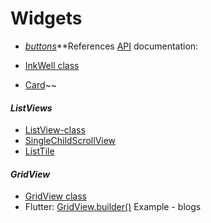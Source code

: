 # Widgets

- _[buttons](https://docs.flutter.dev/release/breaking-changes/buttons)_\*\*References [API](https://docs.flutter.dev/release/breaking-changes/buttons#references) documentation:

- [InkWell class](https://api.flutter.dev/flutter/material/InkWell-class.html)
- [Card](https://api.flutter.dev/flutter/material/Card-class.html)~~

#### _ListViews_

- [ListView-class](https://api.flutter.dev/flutter/widgets/ListView-class.html)
- [SingleChildScrollView](https://api.flutter.dev/flutter/widgets/SingleChildScrollView-class.html)
- [ListTile](https://api.flutter.dev/flutter/material/ListTile-class.html)

#### _GridView_

- [GridView class](https://api.flutter.dev/flutter/widgets/GridView-class.html)
- Flutter: [GridView.builder()](https://www.kindacode.com/article/flutter-gridview-builder-example/) Example - blogs
